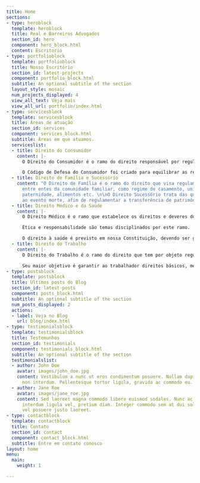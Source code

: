 ```yaml
---
title: Home
sections:
- type: heroblock
  template: heroblock
  title: Real e Barreiros Advogados
  section_id: hero
  component: hero_block.html
  content: Escritorio
- type: portfolioblock
  template: portfolioblock
  title: Nosso Escritório
  section_id: latest-projects
  component: portfolio_block.html
  subtitle: An optional subtitle of the section
  layout_style: mosaic
  num_projects_displayed: 4
  view_all_text: Veja mais
  view_all_url: portfolio/index.html
- type: servicesblock
  template: servicesblock
  title: Áreas de atuação
  section_id: services
  component: services_block.html
  subtitle: Áreas em que atuamos.
  serviceslist:
  - title: Direito do Consumidor
    content: |-
      O Direito do Consumidor é o ramo do direito responsável por regulamentar as relações entre fornecedores de bens e serviços e seus consumidores.

      O Código de Defesa do Consumidor foi criado para equilibrar as relações de consumo, visando garantir a saúde, segurança, informação e orientação aos consumidores para evitar que estes sejam violados e prejudicados.
  - title: Direito de Família e Sucessório
    content: "O Direito de Família é o ramo do direito que visa regulamentar as questões
      entre entes da comunidade familiar, como regime de casamento, união estável,
      paternidade, alimentos etc. \n\nO Direito Sucessório trata das questões relacionadas
      ao evento morte, afim de regulamentar a transferência de patrimônio do falecido. "
  - title: Direito Médico e da Saúde
    content: |-
      O Direito Médico é o ramo que estabelece os direitos e deveres dos profissionais e instituições de saúde, bem como, de pacientes que utilizam os serviços de saúde.

      Ética e responsabilidade são temas disciplinados por este ramo.

      O direito à saúde é previsto em nossa Constituição, devendo ser garantido a todos os cidadãos de forma justa e com qualidade. Profissionais do direito, devem lutar para evitar e abolir qualquer desrespeito e abuso relacionados a este tema.
  - title: Direito do Trabalho
    content: |-
      O Direito do Trabalho é o ramo do direito que tem por objeto regulamentar normas e princípios para gerir as relações empregatícias e as relações de trabalho especificadas.

      Seu maior objetivo é garantir ao trabalhador direitos básicos, melhores condições de trabalho, inclusive sociais, através de medidas de proteção que proporcionam melhor equilíbrio com a classe patronal (empregador).
- type: postsblock
  template: postsblock
  title: Últimos posts do Blog
  section_id: latest-posts
  component: posts_block.html
  subtitle: An optional subtitle of the section
  num_posts_displayed: 2
  actions:
  - label: Veja no Blog
    url: blog/index.html
- type: testimonialsblock
  template: testimonialsblock
  title: Testemunhos
  section_id: testimonials
  component: testimonials_block.html
  subtitle: An optional subtitle of the section
  testimonialslist:
  - author: John Doe
    avatar: images/john_doe.jpg
    content: Vestibulum a nunc ut eros condimentum posuere. Nullam dapibus quis nunc
      non interdum. Pellentesque tortor ligula, gravida ac commodo eu.
  - author: Jane Roe
    avatar: images/jane_roe.jpg
    content: Sed laoreet magna commodo libero euismod sodales. Nunc ac libero convallis,
      interdum ligula vel, pretium diam. Integer commodo sem at dui sollicitudin,
      vel posuere justo laoreet.
- type: contactblock
  template: contactblock
  title: Contato
  section_id: contact
  component: contact_block.html
  subtitle: Entre em contato conosco
layout: home
menu:
  main:
    weight: 1

---
```

